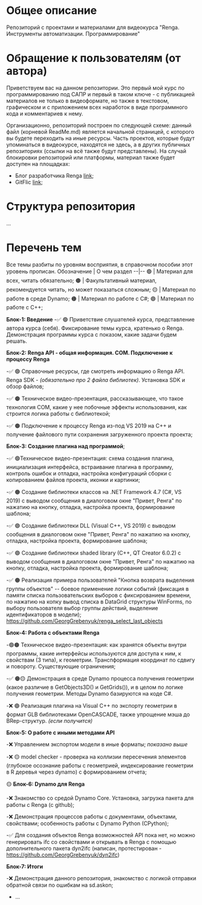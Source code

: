 # Общее описание
Репозиторий с проектами и материалами для видеокурса "Renga. Инструменты автоматизации. Программирование"

# Обращение к пользователям (от автора)
Приветствуем вас на данном репозитории. Это первый мой курс по программированию под САПР и первый в таком ключе - с публикацией материалов не только в видеоформате, но также в текстовом, графическом и с приложением всех наработок в виде программного кода и комментариев к нему.

Организационно, репозиторий построен по следующей схеме: данный файл (корневой ReadMe.md) является начальной страницей, с которого вы будете переходить на иные ресурсы. Часть проектов, которые будут упоминаться в видеокурсе, находятся не здесь, а в других публичных репозиториях (ссылки на всё также будут представлены). На случай блокировки репозиторий или платформы, материал также будет доступен на площадках:
- Блог разработчика Renga [link]();
- GitFlic [link]();

# Структура репозитория
 ...

# Перечень тем
Все темы разбиты по уровням восприятия, в справочном пособии этот уровень прописан. 
Обозначение | О чем раздел
--|--
🟢 | Материал для всех, читать обязательно;
🟤 | Факультативный материал, рекомендуется читать, но может показаться сложным;
🟡 | Материал по работе в среде Dynamo;
🟠 | Материал по работе с C#;
🟣 | Материал по работе с C++;

**Блок-1: Введение**
-✅ 🟢 Приветствие слушателей курса, представление автора курса (себя). Фиксирование темы курса, кратенько о Renga. Демонстрация программы курса с показом, какие задачи будем решать.


**Блок-2: Renga API - общая информация. COM. Подключение к процессу Renga**

-✅ 🟢 Справочные ресурсы, где смотреть информацию о Renga API. Renga SDK - *(обязательно про 2 файла библиотек)*. Установка SDK и обзор файлов;

-✅ 🟤 Техническое видео-презентация, рассказывающее, что такое технология COM, какие у нее побочные эффекты использования, как строится логика работы с библиотекой;

-✅ 🟤 Подключение к процессу Renga из-под VS 2019 на C++ и получение файлового пути сохранения загруженного проекта проекта;

**Блок-3: Создание плагина над программой**;

-✅ 🟢Техническое видео-презентация: схема создания плагина, инициализация интерфейса, встраивание плагина в программу, контроль ошибок и отладка, настройка конфигураций сборки с копированием файлов проекта, иконки и картинки;

-✅ 🟠 Создание библиотеки классов на .NET Framework 4.7 (C#, VS 2019) с выводом сообщения в диалоговом окне "Привет, Ренга" по нажатию на кнопку, отладка, настройка проекта, формирование шаблона;

-✅ 🟣 Создание библиотеки DLL (Visual C++, VS 2019) с выводом сообщения в диалоговом окне "Привет, Ренга" по нажатию на кнопку, отладка, настройка проекта, формирование шаблона;

-✅ 🟣 Создание библиотеки shaded library (C++, QT Creator 6.0.2) с выводом сообщения в диалоговом окне "Привет, Ренга" по нажатию на кнопку, отладка, настройка проекта, формирование шаблона;

-✅ 🟠 Реализация примера пользователей "Кнопка возврата выделения группы объектов" -- боевое применение логики событий (фиксация в памяти списка пользовательских выборов с фиксированием времени, по нажатию на копку вывод списка в DataGrid структуры WinForms, по выбору пользователя выбор группы действий, выделение идентификаторов в модели); https://github.com/GeorgGrebenyuk/renga_select_last_objects 

**Блок-4: Работа с объектами Renga**

-🟢🟤 Техническое видео-презентация: как хранятся объекты внутри программы, какие интерфейсы используются для доступа к ним, к свойствам (3 типа), к геометрии. Транспформация координат по сдвигу и повороту. Существующие ограничения;

-✅ 🟠🟡 Демонстрация в среде Dynamo процесса получения геометрии (какое различие в GetObjects3D() и GetGrids()), и в целом по логике получения геометрии. Методы Dynamo базируются на коде C#. 

-❌ 🟣 Реализация плагина на Visual C++ по экспорту геометрии в формат GLB библиотеками OpenCASCADE, также упрощение мэша до BRep-структур. *(если получится)*

**Блок-5: О работе с иными методами API**

-❌ Управлением экспортом модели в иные форматы; *показано выше*

-❌ 🟡 model checker - проверка на коллизии пересечения элементов (глубокое осознание работы с геометрией, индексирование геометрии в R деревья через dynamo) с формированием отчета;

🟡 **Блок-6: Dynamo для Renga**

-❌ Знакомство со средой Dynamo Core. Установка, загрузка пакета для работы с Renga (с github);

-❌ Демонстрация процессов работы с документами, объектами, свойствами; особенность работы с Dynamo Python (CPython);

-✅ Для создания объектов Renga возможностей API пока нет, но можно генерировать ifc со свойствами и открывать в Renga с помощью дополнительного пакета dyn2ifc (написан, протестирован - https://github.com/GeorgGrebenyuk/dyn2ifc)

**Блок-7: Итоги**

-❌ Демонстрация данного репозитория, знакомство с логикой отправки обратной связи по ошибкам на sd.askon;
- ...
